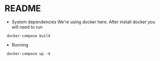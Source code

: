 # README

* System dependencies
  We're using docker here. After install docker you will need to run 
 ```
  docker-compose build
```
* Running
```
 docker-compose up -d
  ```
